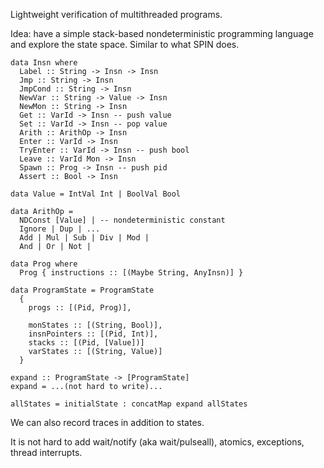 Lightweight verification of multithreaded programs.

Idea: have a simple stack-based nondeterministic programming language and explore the state space. Similar to what SPIN does.
    
    data Insn where
      Label :: String -> Insn -> Insn
      Jmp :: String -> Insn
      JmpCond :: String -> Insn
      NewVar :: String -> Value -> Insn
      NewMon :: String -> Insn
      Get :: VarId -> Insn -- push value
      Set :: VarId -> Insn -- pop value
      Arith :: ArithOp -> Insn
      Enter :: VarId -> Insn
      TryEnter :: VarId -> Insn -- push bool
      Leave :: VarId Mon -> Insn
      Spawn :: Prog -> Insn -- push pid
      Assert :: Bool -> Insn

    data Value = IntVal Int | BoolVal Bool

    data ArithOp =
      NDConst [Value] | -- nondeterministic constant
      Ignore | Dup | ...
      Add | Mul | Sub | Div | Mod | 
      And | Or | Not |

    data Prog where
      Prog { instructions :: [(Maybe String, AnyInsn)] }

    data ProgramState = ProgramState
      { 
        progs :: [(Pid, Prog)],

        monStates :: [(String, Bool)],
        insnPointers :: [(Pid, Int)],
        stacks :: [(Pid, [Value])]
        varStates :: [(String, Value)]
      }

    expand :: ProgramState -> [ProgramState]
    expand = ...(not hard to write)...

    allStates = initialState : concatMap expand allStates

We can also record traces in addition to states.

It is not hard to add wait/notify (aka wait/pulseall), atomics, exceptions, thread interrupts.
